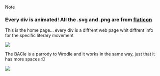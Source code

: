 > [!NOTE]
> ### Every div is animated! All the .svg and .png are from [flaticon](https://www.flaticon.com/) 

This is the home page... every div is a diffrent web page whit diffrent info for the specific literary movement

![](https://github.com/user-attachments/assets/dcad777b-280e-4d25-b816-29c547a989c9)
<style type = "text/css">
  img {
    width = 500px;
  }
</style>

The BACle is a parrody to Wrodle and it works in the same way, just that it has more spaces :D

![](https://github.com/user-attachments/assets/157c65c9-4a89-4623-ab37-9bdb92931d10)
